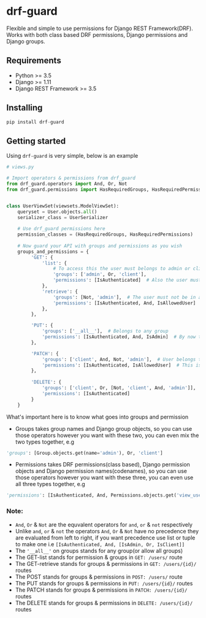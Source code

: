 # drf-guard

Flexible and simple to use permissions for Django REST Framework(DRF). Works with both class based DRF permissions, Django permissions and Django groups.

## Requirements
- Python >= 3.5
- Django >= 1.11
- Django REST Framework >= 3.5

## Installing
```py
pip install drf-guard
```

## Getting started
Using `drf-guard` is very simple, below is an example
```py
# views.py

# Import operators & permissions from drf_guard
from drf_guard.operators import And, Or, Not
from drf_guard.permissions import HasRequiredGroups, HasRequiredPermissions


class UserViewSet(viewsets.ModelViewSet):
    queryset = User.objects.all()
    serializer_class = UserSerializer
    
    # Use drf_guard permissions here
    permission_classes = (HasRequiredGroups, HasRequiredPermissions)
    
    # Now guard your API with groups and permissions as you wish
    groups_and_permissions = {
         'GET': {
             'list': {
                 # To access this the user must belongs to admin or client group
                 'groups': ['admin', Or, 'client'],
                 'permissions': [IsAuthenticated]  # Also the user must be authenticated
             },
             'retrieve': {
                 'groups': [Not, 'admin'],  # The user must not be in admin group
                 'permissions': [IsAuthenticated, And, IsAllowedUser]  # MUst be authenticated and allowed
             },
         },

         'PUT': {
             'groups': ['__all__'],  # Belongs to any group
             'permissions': [IsAuthenticated, And, IsAdmin]  # By now this should be obvious
         },

         'PATCH': {
             'groups': ['client', And, Not, 'admin'],  # User belongs to client and not admin group
             'permissions': [IsAuthenticated, IsAllowedUser]  # This is = [IsAuthenticated, And, IsAllowedUser]
         },
         
         'DELETE': {
             'groups': ['client', Or, [Not, 'client', And, 'admin']],  # You can basically do any combination
             'permissions': [IsAuthenticated]
         }
    }
```

What's important here is to know what goes into groups and permission
- Groups takes group names and Django group objects, so you can use those operators however you want with these two, you can even mix the two types together, e.g
```py
'groups': [Group.objects.get(name='admin'), Or, 'client']
```

- Permissions takes DRF permissions(class based), Django permission objects and Django permission names(codenames), so you can use those operators however you want with these three, you can even use all three types together, e.g
```py
'permissions': [IsAuthenticated, And, Permissions.objects.get('view_user'), Or, 'change_user']
```

### Note:
- `And`, `Or` & `Not` are the equvalent operators for `and`, `or` & `not` respectively 
- Unlike `and`, `or` & `not` the operators `And`, `Or` & `Not` have no precedence they are evaluated from left to right, if you want precedence use list or tuple to make one i.e `[IsAuthenticated, And, [IsAdmin, Or, IsClient]]`
- The `'__all__'` on groups stands for any group(or allow all groups)
- The GET-list stands for permission & groups in `GET: /users/` route
- The GET-retrieve stands for groups & permissions in `GET: /users/{id}/` routes
- The POST stands for groups & permissions in `POST: /users/` route
- The PUT stands for groups & permissions in `PUT: /users/{id}/` routes
- The PATCH stands for groups & permissions in `PATCH: /users/{id}/` routes
- The DELETE stands for groups & permissions in `DELETE: /users/{id}/` routes

